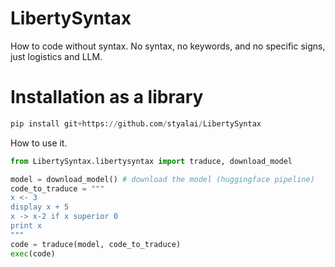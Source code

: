 # LibertySyntax
How to code without syntax. No syntax, no keywords, and no specific signs, just logistics and LLM.

# Installation as a library
```python
pip install git+https://github.com/styalai/LibertySyntax
```
How to use it.
```python
from LibertySyntax.libertysyntax import traduce, download_model

model = download_model() # download the model (huggingface pipeline)
code_to_traduce = """
x <- 3
display x + 5
x -> x-2 if x superior 0
print x
"""
code = traduce(model, code_to_traduce)
exec(code)
```

